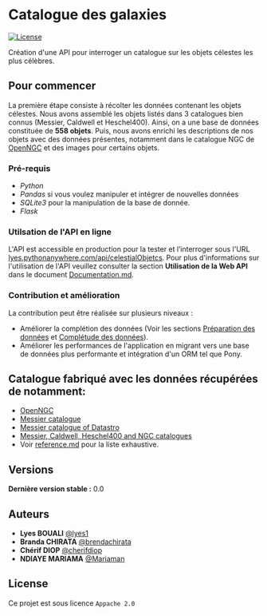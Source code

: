 # Catalogue des galaxies
[![License](https://img.shields.io/badge/license-Apache%202.0-blue.svg)](https://tldrlegal.com/license/apache-license-2.0-%28apache-2.0%29#summary)

Création d'une API pour interroger un catalogue sur les objets célestes les plus célèbres.

## Pour commencer

La première étape consiste à récolter les données contenant les objets célestes. Nous avons assemblé les objets listés dans 3 catalogues bien connus (Messier, Caldwell et Heschel400). Ainsi, on a une base de données constituée de **558 objets**. Puis, nous avons enrichi les descriptions de nos objets avec des données présentes, notamment dans le catalogue NGC  de [OpenNGC](https://github.com/mattiaverga/OpenNGC) et des images pour certains objets.

### Pré-requis

- *Python*
- *Pandas* si vous voulez manipuler et intégrer de nouvelles données
- *SQLite3* pour la manipulation de la base de donnée.
- *Flask*

### Utilsation de l'API en ligne
L'API est accessible en production pour la tester et l’interroger sous l'URL [lyes.pythonanywhere.com/api/celestialObjetcs](http://lyes.pythonanywhere.com/api/celestialObjetcs). Pour plus d'informations sur l'utilisation de l'API veuillez consulter la section **Utilisation de la Web API** dans le document [Documentation.md](https://github.com/lyes1/Galaxie-Catalogue/blob/master/Documentation.md#use).

### Contribution et amélioration

La contribution peut être réalisée sur plusieurs niveaux :
- Améliorer la complétion des données (Voir les sections [Préparation des données](https://github.com/lyes1/Galaxie-Catalogue/blob/master/Documentation.md#prep) et [Complétude des données](https://github.com/lyes1/Galaxie-Catalogue/blob/master/Documentation.md#comp)).
- Améliorer les performances de l'application en migrant vers une base de données plus performante et intégration d'un ORM tel que Pony.

## Catalogue fabriqué avec les données récupérées de notamment: 

* [OpenNGC](https://github.com/mattiaverga/OpenNGC)
* [Messier catalogue](https://github.com/jbcurtin/messier-catalogue)
* [Messier catalogue of Datastro](https://www.datastro.eu/explore/dataset/catalogue-de-messier/table/?disjunctive.objet&disjunctive.mag&disjunctive.english_name_nom_en_anglais&disjunctive.french_name_nom_francais&disjunctive.latin_name_nom_latin&sort=messier)
* [Messier, Caldwell, Heschel400 and NGC catalogues](https://www.nexstarsite.com/Book/DSO.htm)
* Voir [reference.md](https://github.com/lyes1/Galaxie-Catalogue/blob/master/1_Data_brute/reference.md) pour la liste exhaustive.


## Versions

**Dernière version stable :** 0.0

## Auteurs
* **Lyes BOUALI** [@lyes1](https://github.com/lyes1)
* **Branda CHIRATA**  [@brendachirata](https://github.com/brendachirata)
* **Chérif DIOP**  [@cherifdiop](https://github.com/cherifdiop)
* **NDIAYE MARIAMA**  [@Mariaman](https://github.com/Mariaman)

## License

Ce projet est sous licence ``Appache 2.0``
